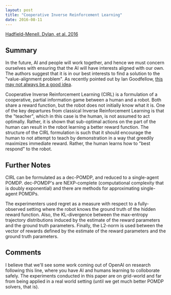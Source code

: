 ```yaml
---
layout: post
title: "Cooperative Inverse Reinforcement Learning"
date: 2016-08-11
---
```


[Hadfield-Menell, Dylan, et al. 2016](http://arxiv.org/pdf/1606.03137v2.pdf)

## Summary

In the future, AI and people will work together, and hence we must concern ourselves with ensuring that the AI will have interests aligned with our own. 
The authors suggest that it is in our best interests to find a solution to the "value-alignment problem". As recently pointed out by Ian Goodfellow,
[this may not always be a good idea](https://www.quora.com/When-do-you-expect-AI-safety-to-become-a-serious-issue).

Cooperative Inverse Reinforcement Learning (CIRL) is a formulation of a cooperative, partial information game between a human and a robot. Both share a reward 
function, but the robot does not initially know what it is. One of the key departures from classical Inverse Reinforcement Learning
is that the "teacher", which in this case is the human, is not assumed to act optimally. Rather, it is shown that sub-optimal actions
on the part of the human can result in the robot learning a better reward function. The structure of the CIRL formulation is such that it should encourage the 
human to not attempt to teach by demonstration in a way that greedily maximizes immediate reward. Rather, the human learns how to "best respond" to the robot.

## Further Notes

CIRL can be formulated as a dec-POMDP, and reduced to a single-agent POMDP. dec-POMDP's are NEXP-complete (computational complexity that is doubly exponential) and 
there are methods for approximating single-agent POMDPs. 

The experimenters used regret as a measure with respect to a fully-observed setting where the robot knows the ground truth of the hidden reward function. Also,
the KL-divergence between the max-entropy trajectory distributions induced by the estimate of the reward parameters and the ground truth parameters. Finally,
the L2-norm is used between the vector of rewards defined by the estimate of the reward parameters and the ground truth parameters.

## Comments

I believe that we'll see some work coming out of OpenAI on research following this line, where you have AI and humans learning to colloborate safely. 
The experiments conducted in this paper are on grid-world and far from being applied in a real world setting (until we get much better POMDP solvers, that is). 

